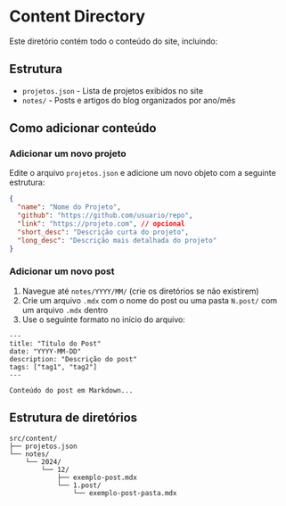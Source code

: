 # Content Directory

Este diretório contém todo o conteúdo do site, incluindo:

## Estrutura

- `projetos.json` - Lista de projetos exibidos no site
- `notes/` - Posts e artigos do blog organizados por ano/mês

## Como adicionar conteúdo

### Adicionar um novo projeto

Edite o arquivo `projetos.json` e adicione um novo objeto com a seguinte estrutura:

```json
{
  "name": "Nome do Projeto",
  "github": "https://github.com/usuario/repo",
  "link": "https://projeto.com", // opcional
  "short_desc": "Descrição curta do projeto",
  "long_desc": "Descrição mais detalhada do projeto"
}
```

### Adicionar um novo post

1. Navegue até `notes/YYYY/MM/` (crie os diretórios se não existirem)
2. Crie um arquivo `.mdx` com o nome do post ou uma pasta `N.post/` com um arquivo `.mdx` dentro
3. Use o seguinte formato no início do arquivo:

```mdx
---
title: "Título do Post"
date: "YYYY-MM-DD"
description: "Descrição do post"
tags: ["tag1", "tag2"]
---

Conteúdo do post em Markdown...
```

## Estrutura de diretórios

```
src/content/
├── projetos.json
└── notes/
    └── 2024/
        └── 12/
            ├── exemplo-post.mdx
            └── 1.post/
                └── exemplo-post-pasta.mdx
```
